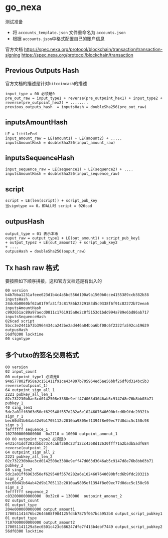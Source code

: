 # go_nexa

测试准备
* 将 `accounts_template.json` 文件重命名为 `accounts.json`
* 根据 `accounts.json`中格式配置自己的账户信息


官方文档
https://spec.nexa.org/protocol/blockchain/transaction/transaction-signing
https://spec.nexa.org/protocol/blockchain/transaction



## Previous Outputs Hash 

官方文档的描述是针对`bitcoincash`的描述

```
input_type = 00 必须是0
pre_out_raw = input_type1 + reverse(pre_outpoint_hex1) + input_type2 + reverse(pre_outpoint_hex2) + ........
previous_outputs_hash  = inputsHash = doubleSha256(pre_out_raw)
```

## inputsAmountHash
```
LE = littleEnd
input_amount_raw = LE(amount1) + LE(amount2) + .....
inputsAmountHash = doubleSha256(input_amount_raw)
```
## inputsSequenceHash
```
input_sequence_raw = LE(sequence1) + LE(sequence2) + ....
inputsAmountHash = doubleSha256(input_sequence_raw)
```

## script
```
script = LE(len(script)) + script_pub_key
当signtype == 0，即ALL时 script = 026cad

```

## outpusHash
```
output_type = 01 表示本币
ouput_raw = output_type1 + LE(out_amount1) + script_pub_key1 
+ output_type2 + LE(out_amount2) + script_pub_key2 
+ ....
outpusHash = doubleSha256(ouput_raw)
```



## Tx hash raw 格式
要按照如下顺序拼接，这和官方文档还是有出入的
```
00 version
b4b7bba1231afeee623d1b4c4a5bc556d190a9a1560b0cce4155389ccb382b38 inputsHash
24dc6b0060bf62a01f9fa31f3c81786b2329183d5c9338f6f91c82272b72eea6 inputsAmountHash
c992651ac89a97aecd0811c1761915a8e2c8f5153d1bdd994a789e6bd86ab717 inputsSequenceHash
026cad script
5bcc3e2441b73b3964434ca242be2ad446a84bba6bf08c6f2322fa592ca19629 outpusHash
56df0300 locktime
00 signtype
```


## 多个utxo的签名交易格式
```
00 version
02 input_count
00 outpoint_type1 必须是0
94a577802f958a3c151411f91ce434897b705964ed5ae56bbf26df0d314bc5b3 reverse(outpoint_1)
64 outpoint_sign_all_1
2221 pubkey_all_len_1
02c732230b0ae3cd0142508e3388e9eff47d063d3046ab5c9147d8e76b8bb03b71 pubkey_1
40 sing_len1
5dc2a01ff6963d50ef629548f557d282a6e1024607640690bfcd6b9fdc20321b sign_r_1
bec60d41b64ab42d9b1705112c2010aa9805ef1394f8e09ec77d0dac5c158c98 sign_s_1
feffffff sequence_1
1027000000000000  0x2710 = 10000 outpoint_amonut_1
00 00 outpoint_type2 必须是0
e431c41ddf202d5bd73c4cabf260c23f12cc4368d12630fff71a2badb5adf684 reverse(outpoint_2)
64 outpoint_sign_all_2
2221 pubkey_all_len_2
02c732230b0ae3cd0142508e3388e9eff47d063d3046ab5c9147d8e76b8bb03b71 pubkey_2
40 sing_len2
5dc2a01ff6963d50ef629548f557d282a6e1024607640690bfcd6b9fdc20321b sign_r_2
bec60d41b64ab42d9b1705112c2010aa9805ef1394f8e09ec77d0dac5c158c98 sign_s_2
feffffff sequence_2
c832000000000000  0x32c8 = 130000  outpoint_amonut_2
02 output_count
01 output_type
204e000000000000 output_amount1
170051141476bc2644608f984125fd4b7875f067bc5953b8 output_script_pubkey1
01 output_type
7107000000000000 output_amount2
170051141129a5ec6501c423c686247dfe7f413b4ebf7449 output_script_pubkey2
56df0300 locktime
```

